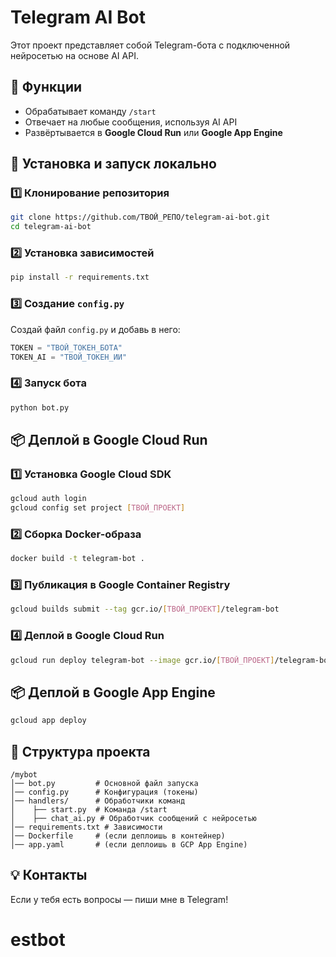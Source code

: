 # Telegram AI Bot

Этот проект представляет собой Telegram-бота с подключенной нейросетью на основе AI API.

## 📌 Функции
- Обрабатывает команду `/start`
- Отвечает на любые сообщения, используя AI API
- Развёртывается в **Google Cloud Run** или **Google App Engine**

## 🚀 Установка и запуск локально

### 1️⃣ Клонирование репозитория
```bash
git clone https://github.com/ТВОЙ_РЕПО/telegram-ai-bot.git
cd telegram-ai-bot
```

### 2️⃣ Установка зависимостей
```bash
pip install -r requirements.txt
```

### 3️⃣ Создание `config.py`
Создай файл `config.py` и добавь в него:
```python
TOKEN = "ТВОЙ_ТОКЕН_БОТА"
TOKEN_AI = "ТВОЙ_ТОКЕН_ИИ"
```

### 4️⃣ Запуск бота
```bash
python bot.py
```

## 📦 Деплой в Google Cloud Run

### 1️⃣ Установка Google Cloud SDK
```bash
gcloud auth login
gcloud config set project [ТВОЙ_ПРОЕКТ]
```

### 2️⃣ Сборка Docker-образа
```bash
docker build -t telegram-bot .
```

### 3️⃣ Публикация в Google Container Registry
```bash
gcloud builds submit --tag gcr.io/[ТВОЙ_ПРОЕКТ]/telegram-bot
```

### 4️⃣ Деплой в Google Cloud Run
```bash
gcloud run deploy telegram-bot --image gcr.io/[ТВОЙ_ПРОЕКТ]/telegram-bot --platform managed
```

## 📦 Деплой в Google App Engine
```bash
gcloud app deploy
```

## 📜 Структура проекта
```plaintext
/mybot
│── bot.py         # Основной файл запуска
│── config.py      # Конфигурация (токены)
│── handlers/      # Обработчики команд
│    ├── start.py  # Команда /start
│    ├── chat_ai.py # Обработчик сообщений с нейросетью
│── requirements.txt # Зависимости
│── Dockerfile     # (если деплоишь в контейнер)
│── app.yaml       # (если деплоишь в GCP App Engine)
```

## 💡 Контакты
Если у тебя есть вопросы — пиши мне в Telegram!

# estbot
